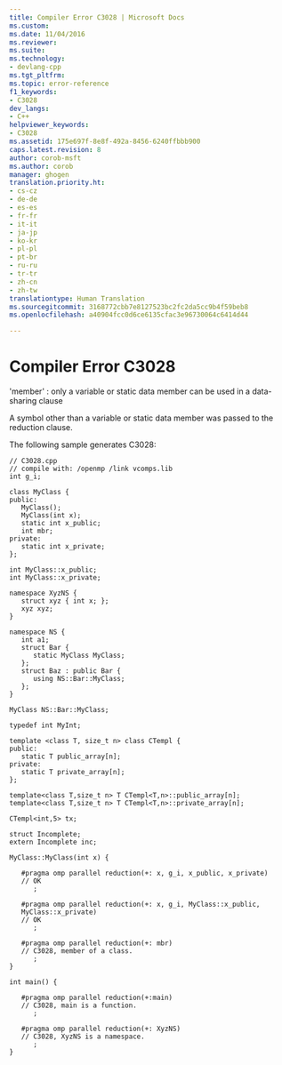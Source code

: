 ```yaml
---
title: Compiler Error C3028 | Microsoft Docs
ms.custom: 
ms.date: 11/04/2016
ms.reviewer: 
ms.suite: 
ms.technology:
- devlang-cpp
ms.tgt_pltfrm: 
ms.topic: error-reference
f1_keywords:
- C3028
dev_langs:
- C++
helpviewer_keywords:
- C3028
ms.assetid: 175e697f-8e8f-492a-8456-6240ffbbb900
caps.latest.revision: 8
author: corob-msft
ms.author: corob
manager: ghogen
translation.priority.ht:
- cs-cz
- de-de
- es-es
- fr-fr
- it-it
- ja-jp
- ko-kr
- pl-pl
- pt-br
- ru-ru
- tr-tr
- zh-cn
- zh-tw
translationtype: Human Translation
ms.sourcegitcommit: 3168772cbb7e8127523bc2fc2da5cc9b4f59beb8
ms.openlocfilehash: a40904fcc0d6ce6135cfac3e96730064c6414d44

---
```

# Compiler Error C3028
'member' : only a variable or static data member can be used in a data-sharing clause  
  
 A symbol other than a variable or static data member was passed to the reduction clause.  
  
 The following sample generates C3028:  
  
```  
// C3028.cpp  
// compile with: /openmp /link vcomps.lib  
int g_i;  
  
class MyClass {  
public:  
   MyClass();  
   MyClass(int x);  
   static int x_public;  
   int mbr;  
private:  
   static int x_private;  
};  
  
int MyClass::x_public;  
int MyClass::x_private;  
  
namespace XyzNS {  
   struct xyz { int x; };  
   xyz xyz;  
}  
  
namespace NS {  
   int a1;  
   struct Bar {  
      static MyClass MyClass;  
   };  
   struct Baz : public Bar {  
      using NS::Bar::MyClass;  
   };  
}  
  
MyClass NS::Bar::MyClass;  
  
typedef int MyInt;  
  
template <class T, size_t n> class CTempl {  
public:  
   static T public_array[n];  
private:  
   static T private_array[n];  
};  
  
template<class T,size_t n> T CTempl<T,n>::public_array[n];  
template<class T,size_t n> T CTempl<T,n>::private_array[n];  
  
CTempl<int,5> tx;  
  
struct Incomplete;  
extern Incomplete inc;  
  
MyClass::MyClass(int x) {  
  
   #pragma omp parallel reduction(+: x, g_i, x_public, x_private)     
   // OK  
      ;  
  
   #pragma omp parallel reduction(+: x, g_i, MyClass::x_public,   
   MyClass::x_private)     
   // OK  
      ;  
  
   #pragma omp parallel reduction(+: mbr)     
   // C3028, member of a class.  
      ;  
}  
  
int main() {  
  
   #pragma omp parallel reduction(+:main)     
   // C3028, main is a function.  
      ;  
  
   #pragma omp parallel reduction(+: XyzNS)     
   // C3028, XyzNS is a namespace.  
      ;  
}  
```


<!--HONumber=Jan17_HO2-->


